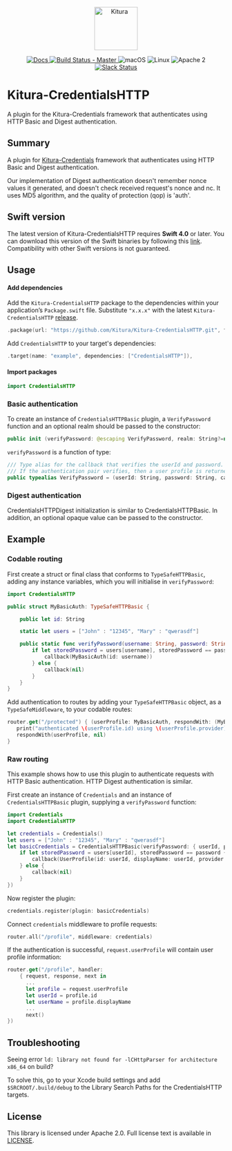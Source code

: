 <p align="center">
    <a href="http://kitura.dev/">
        <img src="https://raw.githubusercontent.com/Kitura/Kitura/master/Sources/Kitura/resources/kitura-bird.svg?sanitize=true" height="100" alt="Kitura">
    </a>
</p>


<p align="center">
    <a href="http://www.kitura.dev/">
    <img src="https://img.shields.io/badge/docs-kitura.dev-1FBCE4.svg" alt="Docs">
    </a>
    <a href="https://travis-ci.org/Kitura/Kitura-CredentialsHTTP">
    <img src="https://travis-ci.org/Kitura/Kitura-CredentialsHTTP.svg?branch=master" alt="Build Status - Master">
    </a>
    <img src="https://img.shields.io/badge/os-macOS-green.svg?style=flat" alt="macOS">
    <img src="https://img.shields.io/badge/os-linux-green.svg?style=flat" alt="Linux">
    <img src="https://img.shields.io/badge/license-Apache2-blue.svg?style=flat" alt="Apache 2">
    <a href="http://swift-at-ibm-slack.mybluemix.net/">
    <img src="http://swift-at-ibm-slack.mybluemix.net/badge.svg" alt="Slack Status">
    </a>
</p>

# Kitura-CredentialsHTTP
A plugin for the Kitura-Credentials framework that authenticates using HTTP Basic and Digest authentication.

## Summary
A plugin for [Kitura-Credentials](https://github.com/Kitura/Kitura-Credentials) framework that authenticates using HTTP Basic and Digest authentication.

Our implementation of Digest authentication doesn't remember nonce values it generated, and doesn't check received request's nonce and nc. It uses MD5 algorithm, and the quality of protection (qop) is 'auth'.  

## Swift version
The latest version of Kitura-CredentialsHTTP requires **Swift 4.0** or later. You can download this version of the Swift binaries by following this [link](https://swift.org/download/). Compatibility with other Swift versions is not guaranteed.

## Usage

#### Add dependencies

Add the `Kitura-CredentialsHTTP` package to the dependencies within your application’s `Package.swift` file. Substitute `"x.x.x"` with the latest `Kitura-CredentialsHTTP` [release](https://github.com/Kitura/Kitura-CredentialsHTTP/releases).

```swift
.package(url: "https://github.com/Kitura/Kitura-CredentialsHTTP.git", from: "x.x.x")
```

Add `CredentialsHTTP` to your target's dependencies:

```swift
.target(name: "example", dependencies: ["CredentialsHTTP"]),
```
#### Import packages

```swift
import CredentialsHTTP
```

### Basic authentication
To create an instance of `CredentialsHTTPBasic` plugin, a `VerifyPassword` function and an optional realm should be passed to the constructor:
```swift
public init (verifyPassword: @escaping VerifyPassword, realm: String?=nil)
```
`verifyPassword` is a function of type:
```swift
/// Type alias for the callback that verifies the userId and password.
/// If the authentication pair verifies, then a user profile is returned.
public typealias VerifyPassword = (userId: String, password: String, callback: @escaping (UserProfile?) -> Void) -> Void
```

### Digest authentication
CredentialsHTTPDigest initialization is similar to CredentialsHTTPBasic. In addition, an optional opaque value can be passed to the constructor.

## Example

### Codable routing

First create a struct or final class that conforms to `TypeSafeHTTPBasic`,
adding any instance variables, which you will initialise in `verifyPassword`:

```swift
import CredentialsHTTP

public struct MyBasicAuth: TypeSafeHTTPBasic {

    public let id: String

    static let users = ["John" : "12345", "Mary" : "qwerasdf"]

    public static func verifyPassword(username: String, password: String, callback: @escaping (MyBasicAuth?) -> Void) {
        if let storedPassword = users[username], storedPassword == password {
            callback(MyBasicAuth(id: username))
        } else {
            callback(nil)
        }
    }
}
```

Add authentication to routes by adding your `TypeSafeHTTPBasic` object, as a `TypeSafeMiddleware`, to your codable routes:

```swift
router.get("/protected") { (userProfile: MyBasicAuth, respondWith: (MyBasicAuth?, RequestError?) -> Void) in
   print("authenticated \(userProfile.id) using \(userProfile.provider)")
   respondWith(userProfile, nil)
}
```

### Raw routing
This example shows how to use this plugin to authenticate requests with HTTP Basic authentication. HTTP Digest authentication is similar.
<br>

First create an instance of `Credentials` and an instance of `CredentialsHTTPBasic` plugin, supplying a `verifyPassword` function:

```swift
import Credentials
import CredentialsHTTP

let credentials = Credentials()
let users = ["John" : "12345", "Mary" : "qwerasdf"]
let basicCredentials = CredentialsHTTPBasic(verifyPassword: { userId, password, callback in
    if let storedPassword = users[userId], storedPassword == password {
        callback(UserProfile(id: userId, displayName: userId, provider: "HTTPBasic"))
    } else {
        callback(nil)
    }
})
```
Now register the plugin:
```swift
credentials.register(plugin: basicCredentials)
```
Connect `credentials` middleware to profile requests:
```swift
router.all("/profile", middleware: credentials)
```
If the authentication is successful, `request.userProfile` will contain user profile information:
```swift
router.get("/profile", handler:
    { request, response, next in
      ...
      let profile = request.userProfile
      let userId = profile.id
      let userName = profile.displayName
      ...
      next()
})
```

## Troubleshooting

Seeing error `ld: library not found for -lCHttpParser for architecture x86_64` on build?

To solve this, go to your Xcode build settings and add `$SRCROOT/.build/debug` to the Library Search Paths for the CredentialsHTTP targets.

## License
This library is licensed under Apache 2.0. Full license text is available in [LICENSE](LICENSE.txt).
